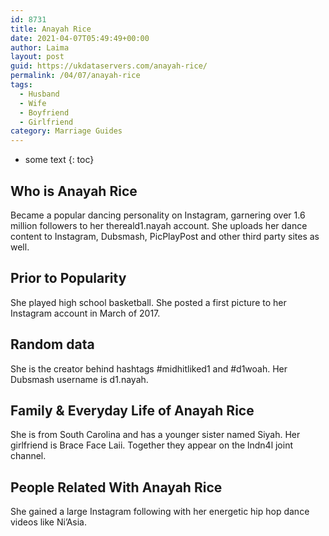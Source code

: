 ```yaml
---
id: 8731
title: Anayah Rice
date: 2021-04-07T05:49:49+00:00
author: Laima
layout: post
guid: https://ukdataservers.com/anayah-rice/
permalink: /04/07/anayah-rice
tags:
  - Husband
  - Wife
  - Boyfriend
  - Girlfriend
category: Marriage Guides
---
```


* some text
{: toc}


## Who is Anayah Rice
                  
                  
                  
Became a popular dancing personality on Instagram, garnering over 1.6 million followers to her thereald1.nayah account. She uploads her dance content to Instagram, Dubsmash, PicPlayPost and other third party sites as well. 
                  
              
            
              
            
                
                
                
## Prior to Popularity
                  
                  
                  
She played high school basketball. She posted a first picture to her Instagram account in March of 2017. 
                  
              
            
              
            
                
                
                
## Random data
                  
                  
                  
She is the creator behind hashtags #midhitliked1 and #d1woah. Her Dubsmash username is d1.nayah. 
                  
              
            
              
            
                
                
                
## Family & Everyday Life of Anayah Rice
                  
                  
                  
She is from South Carolina and has a younger sister named Siyah. Her girlfriend is Brace Face Laii. Together they appear on the lndn4l joint channel.
                  
              
            
              
            
                
                
                
## People Related With Anayah Rice
                  
                  
                  
She gained a large Instagram following with her energetic hip hop dance videos like Ni&#8217;Asia. 
                  
              
            
              
            
                
              
            
              
              
            
            
              
            
          
          
          